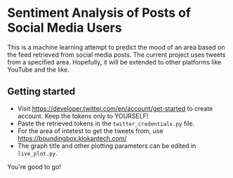 # Sentiment Analysis of Posts of Social Media Users
This is a machine learning attempt to predict the mood of an area based on the feed retrieved from social media posts. The current project uses tweets from a specified area. Hopefully, it will be extended to other platforms like YouTube and the like.

## Getting started
* Visit https://developer.twitter.com/en/account/get-started to create account. Keep the tokens only to YOURSELF!
* Paste the retrieved tokens in the `twitter_credentials.py` file.
* For the area of intetest to get the tweets from, use https://boundingbox.klokantech.com/
* The graph title and other plotting parameters can be edited in `live_plot.py`.

You're good to go!